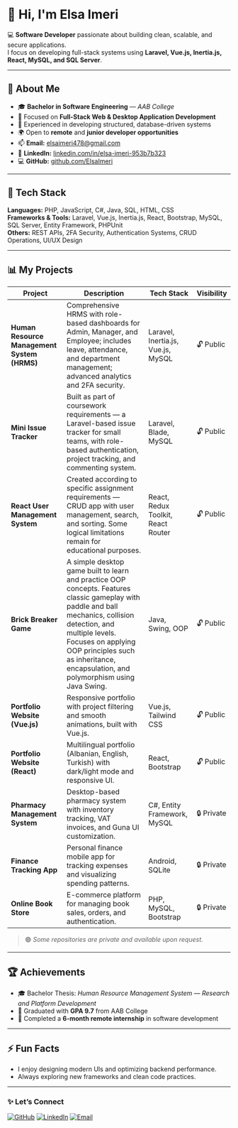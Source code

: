 # 👋 Hi, I'm Elsa Imeri

💻 **Software Developer** passionate about building clean, scalable, and secure applications.  
I focus on developing full-stack systems using **Laravel, Vue.js, Inertia.js, React, MySQL, and SQL Server**.

---

## 🚀 About Me
- 🎓 **Bachelor in Software Engineering** — *AAB College*  
- 🧠 Focused on **Full-Stack Web & Desktop Application Development**
- 💼 Experienced in developing structured, database-driven systems  
- 🌍 Open to **remote** and **junior developer opportunities**
- 📫 **Email:** [elsaimeri478@gmail.com](mailto:elsaimeri478@gmail.com)
- 🔗 **LinkedIn:** [linkedin.com/in/elsa-imeri-953b7b323](https://www.linkedin.com/in/elsa-imeri-953b7b323)  
- 💻 **GitHub:** [github.com/ElsaImeri](https://github.com/ElsaImeri)

---

## 🧰 Tech Stack
**Languages:** PHP, JavaScript, C#, Java, SQL, HTML, CSS  
**Frameworks & Tools:** Laravel, Vue.js, Inertia.js, React, Bootstrap, MySQL, SQL Server, Entity Framework, PHPUnit  
**Others:** REST APIs, 2FA Security, Authentication Systems, CRUD Operations, UI/UX Design  

---

## 📊 My Projects

| Project | Description | Tech Stack | Visibility |
|----------|--------------|------------|-------------|
| **Human Resource Management System (HRMS)** | Comprehensive HRMS with role-based dashboards for Admin, Manager, and Employee; includes leave, attendance, and department management; advanced analytics and 2FA security. | Laravel, Inertia.js, Vue.js, MySQL | 🔓 Public |
| **Mini Issue Tracker** | Built as part of coursework requirements — a Laravel-based issue tracker for small teams, with role-based authentication, project tracking, and commenting system. | Laravel, Blade, MySQL | 🔓 Public |
| **React User Management System** | Created according to specific assignment requirements — CRUD app with user management, search, and sorting. Some logical limitations remain for educational purposes. | React, Redux Toolkit, React Router | 🔓 Public |
| **Brick Breaker Game** | A simple desktop game built to learn and practice OOP concepts. Features classic gameplay with paddle and ball mechanics, collision detection, and multiple levels. Focuses on applying OOP principles such as inheritance, encapsulation, and polymorphism using Java Swing. | Java, Swing, OOP | 🔓 Public |
| **Portfolio Website (Vue.js)** | Responsive portfolio with project filtering and smooth animations, built with Vue.js. | Vue.js, Tailwind CSS | 🔓 Public |
| **Portfolio Website (React)** | Multilingual portfolio (Albanian, English, Turkish) with dark/light mode and responsive UI. | React, Bootstrap | 🔓 Public |
| **Pharmacy Management System** | Desktop-based pharmacy system with inventory tracking, VAT invoices, and Guna UI customization. | C#, Entity Framework, MySQL | 🔒 Private |
| **Finance Tracking App** | Personal finance mobile app for tracking expenses and visualizing spending patterns. | Android, SQLite | 🔒 Private |
| **Online Book Store** | E-commerce platform for managing book sales, orders, and authentication. | PHP, MySQL, Bootstrap | 🔒 Private |

> 🟢 *Some repositories are private and available upon request.*

---

## 🏆 Achievements
- 🎓 Bachelor Thesis: *Human Resource Management System — Research and Platform Development*  
- 🥇 Graduated with **GPA 9.7** from AAB College  
- 💼 Completed a **6-month remote internship** in software development  

---

## ⚡ Fun Facts
- I enjoy designing modern UIs and optimizing backend performance.  
- Always exploring new frameworks and clean code practices.  

---

### ✨ Let’s Connect
[![GitHub](https://img.shields.io/badge/GitHub-181717?style=for-the-badge&logo=github&logoColor=white)](https://github.com/ElsaImeri)
[![LinkedIn](https://img.shields.io/badge/LinkedIn-0A66C2?style=for-the-badge&logo=linkedin&logoColor=white)](https://www.linkedin.com/in/elsa-imeri-953b7b323)
[![Email](https://img.shields.io/badge/Email-elsaimeri478%40gmail.com-red?style=for-the-badge&logo=gmail&logoColor=white)](mailto:elsaimeri478@gmail.com)
